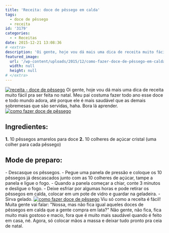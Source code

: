 ```yaml
---
title: 'Receita: doce de pêssego em calda'
tags:
  - doce de pêssego
  - receita
id: '3179'
categories:
  - - Receitas
date: 2015-12-21 13:08:36
# <extra>
description: 'Oi gente, hoje vou dá mais uma dica de receita muito fácil pra ser feita no natal. Meu pai costuma fazer todo ano esse doce e todo mundo adora, até porque ele é mais saudável que as demais sobremesas que são servidas, haha. Bora lá aprender. Ingredientes: 1.  10 pêssegos amarelos para doce 2.  10 colheres de açúcar cristal (uma colher para cada pêssego) Mode de preparo: &#8211; Descasque os pêssegos. &#8211; Pegue uma panela de pressão e coloque os 10 pêssegos já descascados junto com as 10 colheres de açúcar, tampe a panela e ligue o fogo. &#8211; Quando a panela começar a chiar, conte 3 minutos e desligue o fogo. &#8211; Deixe esfriar por algumas horas e pode retirar os pêssegos em calda, colocar em um pote de vidro e guardar na geladeira. &#8211; Sirva gelado. Viu só &hellip;'
featured_image: 
  url: '/wp-content/uploads/2015/12/como-fazer-doce-de-pêssego-em-calda-1024x768.jpg'
  width: null
  height: null
# </extra>
---
```


[![receita - doce de pêssego](/wp-content/uploads/2015/12/como-fazer-doce-de-pêssego-em-calda-1024x768.jpg)](/wp-content/uploads/2015/12/como-fazer-doce-de-pêssego-em-calda.jpg) Oi gente, hoje vou dá mais uma dica de receita muito fácil pra ser feita no natal. Meu pai costuma fazer todo ano esse doce e todo mundo adora, até porque ele é mais saudável que as demais sobremesas que são servidas, haha. Bora lá aprender. [![como fazer doce de pêssego](/wp-content/uploads/2015/12/receita-de-doce-de-pêssego-1024x768.jpg)](/wp-content/uploads/2015/12/receita-de-doce-de-pêssego.jpg)

## Ingredientes:

**1\.** 10 pêssegos amarelos para doce **2\.** 10 colheres de açúcar cristal (uma colher para cada pêssego)

## Mode de preparo:

\- Descasque os pêssegos. - Pegue uma panela de pressão e coloque os 10 pêssegos já descascados junto com as 10 colheres de açúcar, tampe a panela e ligue o fogo. - Quando a panela começar a chiar, conte 3 minutos e desligue o fogo. - Deixe esfriar por algumas horas e pode retirar os pêssegos em calda, colocar em um pote de vidro e guardar na geladeira. - Sirva gelado. [![como fazer doce de pêssego](/wp-content/uploads/2015/12/receita-de-pêssego-em-calda-1024x768.jpg)](/wp-content/uploads/2015/12/receita-de-pêssego-em-calda.jpg) Viu só como a receita é fácil! Muita gente vai falar: "Nossa, mas não fica igual aqueles doces de pêssegos em calda que a gente compra em lata?" Não gente, não fica, fica muito mais gostoso e macio, fora que é muito mais saudável quando é feito em casa, né. Agora, só colocar mãos a massa e deixar tudo pronto pra ceia de natal.
